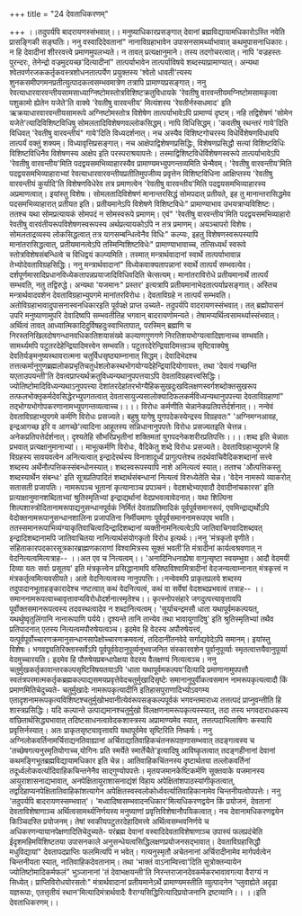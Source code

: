 +++
title = "24 देवताधिकरणम्"

+++
।।तदुपर्यपि बादरायणस्संभवात्।। मनुष्याधिकारप्रसङ्गात् देवानां ब्रह्मविद्यायामधिकारोऽस्ति नवेति प्रासङ्गिकी सङ्घतिः। ननु वस्वादिदेवतानां" नानाविग्रहाभावेन उपासनसामर्थ्याभावात् कथमुपासनाधिकारः। न हि देवादीनां शीररवत्त्वे प्रमाणमुपलभ्यते। न तावत् प्रत्यक्षानुमाने। तस्य तदगोचरत्वात्। नापि 'वज्रहस्तः पुरन्दरः, तेनेन्द्रो वज्रमुदयच्छ'दित्यादीनां" तात्पर्याभावेन तात्पर्याविषये शब्दस्याप्रामाण्यात्। अन्यथा श्वेतवर्णरजककर्तृकवस्त्रशोधनतात्पर्येण प्रयुक्तस्य 'श्वेतो धावती'त्यस्य शुनकसमीपगमनप्रतीत्युत्पादकत्वसम्भवमात्रेण तत्रापि प्रामाण्यप्रसङ्गात्। ननु रेवत्याधारवारवन्तीयसामसाध्याग्निष्टोमस्तोत्रविशिष्टक्रतुविधायके 'रेवतीषु वारवन्तीयमग्निष्टोमसामकृत्वा पशुकामो ह्येतेन यजेते'ति वाक्ये 'रेवतीषु वारवन्तीय' मित्यंशस्य 'रेवतीर्नस्सधमाद' इति ऋक्रयाधारवारवन्तीयसामरूपे अग्निष्टोमस्तोत्र विशेषेण तात्पर्याभावेऽपि प्रामाण्यं दृष्टम्। नहि तद्विशेषणं 'सोमेन यजेते'त्यादिविशिष्टविधिषु सोमलतादिविशेषणवल्लोकसिद्धम्। नापि विधिसिद्धम्। 'कवतीषु रथन्तरं गाये'दिति विधिवत् 'रेवतीषु वारवन्तीयं" गाये'दिति विध्यदर्शनात्। नच अस्यैव विशिष्टगोचरस्य विधेर्विशेषणविधावपि तात्पर्यं वक्तुं शक्यम्। विध्यावृत्तिप्रसङ्गात्। नच आक्षेपाद्विशेषणप्रसिद्धिः, विशेषणप्रसिद्धौ सत्यां विशिष्टविधिः विशिष्टविधिनैव विशेषणस्य आक्षेप इति परस्पराश्रयापत्तेः। तस्माद्विशिष्टविधेर्विशेषणस्वरूपे तात्पर्याभावेऽपि 'रेवतीषु वारवन्तीय'मिति पदद्वयसमभिव्याहारस्यैव प्रामाण्यमभ्युपगन्तव्यमिति चेन्मैवम्। 'रेवतीषु वारवन्तीय'मिति पदद्वयसमभिव्याहाराभ्यां रेवत्याधारवारवन्तीयप्रतीतिमुपजीव्य प्रवृत्तेन विशिष्टविधिना आक्षिप्तस्य 'रेवतीषु वारवन्तीयं कुर्यादि'ति विशेषणविधेरेव तत्र प्रमाणत्वेन 'रेवतीषु वारवन्तीय'मिति पदद्वयसमभिव्याहारस्य अप्रमाणत्वात्। इयांस्तु विशेषः। सोमलतादिविशेषणं मानान्तरसिद्धं सोमपदात् प्रतीयते, इह तु मानान्तरासिद्धमेव पदसमभिव्याहारात् प्रतीयत इति। प्रतीयमानेऽपि विशेषणे विशिष्टविधेः" प्रामाण्याभाव उभयत्राप्यविशिष्टः। ततश्च यथा सोमप्रत्यायकं सोमपदं न सोमस्वरूपे प्रमाणम्। एवं" 'रेवतीषु वारवन्तीय'मिति पदद्वयसमभिव्याहारो रेवतीषु वारवंतीयरूपविशेषणस्वरूपस्य अर्थप्रत्यायकोऽपि न तत्र प्रमाणम्। अयञ्चापरो विशेषः। सोमलताद्रव्यस्य लोकसिद्धत्वात् तत्र यागसम्बन्धित्वेनैव विधिः" कल्प्यः, इहतु विशेषणस्वरूपस्यापि मानांतरासिद्धत्वात्, प्रतीयमानत्वेऽपि तस्मिन्विशिष्टविधेः" प्रामाण्याभावाच्च, तत्सिध्यर्थं स्वरूपे स्तोत्रविशेषसंबन्धित्वे च विधिद्वयं कल्प्यमिति। तस्मात् मन्त्रार्थवादानां स्वार्थे तात्पर्याभावान्न तेभ्योदेवताविग्रहसिद्धिः। ननु मन्त्रार्थवादानां" विध्येकवाक्यतापन्नानां स्वार्थे तात्पर्यं सम्भवत्येव। दर्शपूर्णमासादिप्रधानविध्येकतापन्नप्रयाजादिविधिवदिति चेत्सत्यम्। मानांतराविरोधे प्रतीयमानार्थे तात्पर्यं सम्भवति, नतु तद्विरुद्धे। अन्यथा 'यजमानः" प्रस्तर' इत्यत्रापि प्रतीयमानाभेदतात्पर्याप्रसङ्गात्। अस्तिच मन्त्रार्थवादवशेन देवताविग्रहाभ्युपगमे मानांतरविरोधः। देवताविग्रहे न तात्पर्यं सम्भवति। अतोविग्रहाभावादुपासनास्वनधिकारइति पूर्वपक्षे प्राप्त उच्यते- तदुपर्यपि वादरायणस्संभवात्। तत् ब्रह्मोपासनं उपरि मनुष्याणामुपरि देवादिष्वपि सम्भवतीतिह भगवान् बादरायणोमन्यते। तेषामप्यर्थित्वसामर्थ्यास्संभवात्। अर्थित्वं तावत् आध्यात्मिकादिदुर्विषहदुःस्वाभितापात्, परस्मिन् ब्रह्मणि च निरस्तनिखिलदोषगन्धानवधिकातिशयासंख्ये कल्याणगुणगणे निरतिशयभोग्यत्वादिज्ञानाच्च सम्भवति। सामर्थ्यमपि पटुतरदेहेन्द्रियादिमत्त्वेन सम्भवति। पटुतरदेरेन्द्रियादिमत्त्व़ञ्च सृष्टिवाक्येषु देवतिर्यङ्मनुष्यस्थावरात्मना चतुर्विधसृष्ठ्याम्नानात् सिद्धम्। देवादिभेदश्च तत्तत्कर्मानुगुणब्रह्मलोकप्रभृतिचतुर्धशलोकस्थभोगयोग्यदेहेन्द्रियादियोगायत्तः, तथा 'देवत्वं गच्छन्ति यएताउपयन्ती'ति देवत्वप्राप्त्यर्थक्रतुविध्यन्यथानुपपत्तयाऽपि देवताविग्रहवत्त्वसिद्धिः। ज्योतिष्टोमादिविध्यन्यथाऽनुपपत्त्या देशांतरदेहांतरभोग्यैहिकसुखदुःखविलक्षणस्वर्गशब्दोक्तसुखरूप तत्फलभोक्तृकर्मदेवसिद्धेरभ्युपगतत्वात् देवतासायुज्यसालोक्यादिफलकर्मविध्यन्यथानुपपत्त्या देवताविग्रहाणां" तद्भोग्यभोगोपकरणानामभ्युपगन्तव्यत्वाच्च।।।। विरोधः कर्मणीति चेन्नानेकप्रतिपत्तेर्दर्शनात्।। नन्वेवं देवताविग्रहाभ्युपगमे कर्मणि विरोधः प्रसज्यते। बहुषु यागेषु युगपदेकस्येन्द्रस्य विग्रहवतः" 'अग्निमग्नआवह, इन्द्रआगच्छ इरि व आगच्छे'त्यादिना आहूतस्य सन्निधानानुपपत्तेः विरोधः प्रसज्यतइति चेत्तन्न। अनेकप्रतिपत्तेर्दर्शनात्। दृश्यतेहि सौभरिप्रभृतीनां शक्तिमतां युगपदनेकशरीरप्रतिपत्तिः।।।।शब्द इति चेन्नातः प्रभवात् प्रत्यक्षानुमानाभ्यां।। माभूत्कर्मणि विरोधः, वैदिकेतु शब्दे विरोधः प्रसज्यते। देवताविग्रहाभ्युपगमे हि विग्रहस्य सावयवत्वेन अनित्यत्वात् इन्द्रादेरर्थस्य विनाशादूर्ध्वं प्रागुत्पत्तेश्च तदर्थवाचिवैदिकशब्दानां सत्त्वे शब्दस्य अर्थेनौत्पत्तिकस्संबन्धोनस्यात्। शब्दस्वरूपस्यापि नाशे अनित्यत्वं स्यात्। ततश्च 'औत्पत्तिकस्तु शब्दस्यार्थेन संबन्धः' इति सूत्रप्रतिपादितं शब्दार्थसंबन्धानां नित्यत्वं विरुध्येतेति चेन्न। 'वेदेन नामरूपे व्याकरोत् सतासती प्रजापतिः। नामरूपञ्च भूतानां कृत्यानाञ्च प्रपञ्चनं। वेदशब्देभ्यएवादौ देवादीनांचकारस' इति प्रत्याक्षानुमानशब्दिताभ्यां श्रुतिस्मृतिभ्यां इन्द्राद्यर्थानां वेदप्रभवत्वावेदनात्। यथा शिल्पिना शिल्पशास्त्रोदितानामरूपाद्यनुसन्धानपूर्वकं निर्मितं देवताप्रतिमादिकं पूर्वपूर्वसमानरूपं, एवमिन्द्राद्यर्थोऽपि वेदोक्तनामरूपानुसन्धानशालिना प्रजापतिना निर्मीयमाणः पूर्वपूर्वसमाननामरूपएव भवति। ततस्समानरूपाभिव्यंग्याकृतिवाचित्वादिन्द्रादिशब्दानां व्यक्तीनामनित्यत्वेऽपि जातिवाचिगवादिशब्दवत् इन्द्रादिशब्दानामपि जातिवाचितया नानित्यार्थसंयोगकृतो विरोध इत्यर्थः।।ननु 'मंत्रकृतो वृणीते। संहिताकारपदकारसूत्रकारब्राह्मणकाराणां विश्वामित्रस्य सूक्तं भवती'ति मंत्रादीनां कार्यत्वश्रवणात् न वेदनित्यत्वमित्यत्राह-- ।।अत एव च नित्यत्वम्।। 'अनादिनिधनाह्येषा वागुत्सृष्टा स्वयम्भुवा। आदौ वेदमयी दिव्या यतः सर्वाः प्रसूतय' इति मंत्रकृत्त्वेन प्रसिद्धानामपि वसिष्ठविश्वामित्रादीनां वेदजन्यत्वाम्नानात् मंत्रकृत्त्वं न मंत्रकर्तृत्वमित्यवसीयते। अतो वेदनित्यत्वस्य नानुपपत्तिः।।नन्वेवमपि प्राकृतप्रलये शब्दस्य तदुपादानभूताहङ्कारादेश्च नष्टत्वात् कथं वेदनित्यत्वं, कथं वा सर्वेषां वेदशब्दप्रभवत्वं तत्राह-- ।।समाननामरूपत्वाच्चावृत्तावप्यविरोधोदर्शनात्स्मृतेश्च।। कृत्स्नोपसंहारे जगदुत्पत्त्यावृत्तावपि पूर्वोक्तसमानरूपत्वस्य तदवस्थत्वादेव न शब्दानित्यत्वम्। 'सूर्याचन्द्रमसौ धाता यथापूर्वमकल्पयत्, यथर्थुष्वृतुलिंगानि नानारूपाणि पर्यये। दृश्यन्ते तानि तान्येव तथा भावायुगादिषु' इति श्रुतिस्मृतिभ्यां तथैव प्रतिपादनात् एतस्य नित्यत्वमपौरुषेयत्वञ्च। इदमेव हि वेदस्य अपौरुषेयत्त्वं, यत्पूर्वपूर्वोच्चारणक्रमानुसन्धानसापेक्षोच्चारणक्रमवत्वं, तदिदानींतनवेदे सर्गाद्यवेदेऽपि समानम्। इयांस्तु विशेषः। भगवद्व्यतिरिक्तास्सर्वेऽपि पूर्वपूर्ववेदानुपूर्व्यनुभवजनित संस्कारवशेन पूर्वानुपूर्व्याः स्मृतत्वात्तयैवानुपूर्व्या वेदमुच्चारयति। इदमेव हि पौरुषेयप्रबन्धापेक्षया वेदस्य वैलक्षण्यं नित्यत्वञ्च। ननु चतुर्मुखकर्तृकावान्तरकल्पसृष्टिविषयतयाऽपि 'धाता यथापूर्वमकल्पय'दित्यादि प्रमाणानामुपपत्तौ स्वतंत्रपरमात्मकर्तृकब्रह्मकल्पाद्यसमयप्रवृत्तेवेदचतुर्मुखादिसृष्टेः समानानुपुर्वीकत्वसमान नामरूपकृत्यत्वादौ किं प्रमाणमितिचेदुच्यते- चतुर्मुखादेः नामरूपकृत्यादीनि इतिहासपुराणादिभ्योऽवगम्य एतादृशनामरूपकृत्यविशिष्टश्चतुर्मुखोभवानीत्येवंरूपसङ्कल्पपूर्वकं भगवन्तमाराध्य तत्तत्पदं प्राप्नुवन्तीति हि शास्त्रप्रसिद्धिः। यदि कल्पान्ते उत्पाद्यमानश्चतुर्मुखो विलक्षणनामरूपकृत्यस्स्यात्, तदा तस्य भगवदाराधकस्य वांछितार्थसिद्ध्यभावात् तदिष्टसाधनत्वावेदकशास्त्रस्य अप्रामाण्यमेव स्यात्, तत्तत्पदाभिलाषिणः कस्यापि प्रवृत्तिर्नस्यात्। अतः प्राकृतसृष्ट्यावृत्तावपि यथापूर्वमेव सृष्टिरिति निष्कर्षः। ननु अग्निलोकवर्तिनामर्चिराद्यनतिवाह्यानां अर्चिराद्यातिवाहिकचंतनरूपाह्गासम्भवात् तदङ्गत्वस्य च 'तच्छेषगत्यनुस्मृतियोगाच्च,योगिनः प्रति स्मर्येते स्मार्तेचैते'इत्यादिषु आविष्कृतत्वात् तदङ्गहीनानां देवानां कथमङ्गिभूतब्रह्मविद्यायामधिकार इति चेन्न। आतिवाहिकचिंतनस्य दृष्टार्थतया तल्लोकवर्तिनां तदूर्ध्वलोकवर्त्यादिवाहिकचिन्तनेनैव साद्गुण्योपपत्तेः। मृतयजमानकेष्टिकर्मणि सूक्तवाके यजमानस्य आयुराशासनाद्यभावात्, अनपेक्षितायुराशासनाद्यंशं विहाय अपेक्षितांशपाठस्यांगीकृतत्वात्, तद्वदिहाप्यनपेक्षितातिवाहिकांशत्यागेन अपेक्षितस्वस्वलोकोर्ध्ववर्त्यातिवाहिकानामेव चिन्तनीयत्वोपपत्तेः। ननु 'तदुपर्यपि बादरायणस्सम्भवात्'। 'मध्वादिष्वसम्भवादनधिकार'मित्यधिकरणद्वयेन किं प्रयोजनं, देवतानां देवताविशेषाणाञ्च अर्थित्वसामर्थ्यनिर्णयस्य मनुष्याणां प्रवृत्तिविशेषानौपयिकत्वात्। नच देवानामधिकरणद्वयेन किञ्चिदस्ति प्रयोजनम्। तेषां स्वकीयपटुतरदेहादिमत्त्वे अर्थित्वसम्भवनिर्णये च अधिकरणन्यायानपेक्षणादितिचेदुच्यते- परंब्रह्म देवानां वस्वादिदेवताविशेषाणाञ्च उपास्यं फलप्रदंचेति ईदृशमहिमविशिष्टतया उपासनकाले अनुसन्धेयत्वसिद्धिलक्षणप्रयोजनसद्भावात्। देवताविग्रहासिद्धौ मधुविद्यायां" देवतापदप्राप्तिः फलमित्यपि न भवेत्। गत्यनुस्मृतौ अचेतनानां अर्चिरादीनामेव मार्गपर्वत्वेन चिन्तनीयता स्यात्, नातिवाहिकदेवतानाम्। तथा 'भाक्तं वाऽनाम्वित्त्वा'दिति सूत्रोक्तन्यायेन ज्योतिष्टोमादिकर्मफलं" भुञ्जानानां 'तं देवाभक्षयन्ती'ति निरन्तराजानदेवकर्मकरभावावगत्या वैराग्यं न सिध्येत्। प्राप्तिविरोधयोरसतोः" मंत्रार्थवादानां प्रतीयमानेऽर्थे प्रामाण्यमस्तीति व्युत्पादनेन 'प्लुवाह्येते अदृढा यज्ञरूपाः, एतत्तृतीयं स्थान'मित्यादिमंत्रार्थवादैः वैराग्यसिद्धिरित्यादिप्रयोजनानि द्रष्टव्यानि।। ।।इति देवताधिकरणम्।।